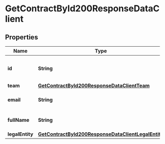 

# GetContractById200ResponseDataClient


## Properties

| Name | Type | Description | Notes |
|------------ | ------------- | ------------- | -------------|
|**id** | **String** | Unique identifier of this resource. |  [optional] |
|**team** | [**GetContractById200ResponseDataClientTeam**](GetContractById200ResponseDataClientTeam.md) |  |  |
|**email** | **String** | User&#39;s email address. |  [optional] |
|**fullName** | **String** | Full name of the client. |  [optional] |
|**legalEntity** | [**GetContractById200ResponseDataClientLegalEntity**](GetContractById200ResponseDataClientLegalEntity.md) |  |  |



